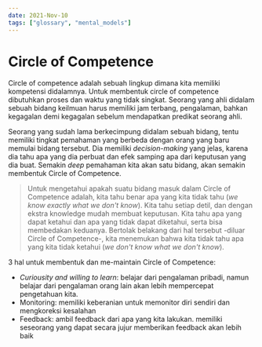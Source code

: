 ```yaml
---
date: 2021-Nov-10
tags: ["glossary", "mental_models"]
---
```


# Circle of Competence

Circle of competence adalah sebuah lingkup dimana kita memiliki kompetensi didalamnya. Untuk membentuk circle of competence dibutuhkan proses dan waktu yang tidak singkat. Seorang yang ahli didalam sebuah bidang keilmuan harus memiliki jam terbang, pengalaman, bahkan kegagalan demi kegagalan sebelum mendapatkan predikat seorang ahli.

Seorang yang sudah lama berkecimpung didalam sebuah bidang, tentu memiliki tingkat pemahaman yang berbeda dengan orang yang baru memulai bidang tersebut. Dia memiliki *decision-making* yang jelas, karena dia tahu apa yang dia perbuat dan efek samping apa dari keputusan yang dia buat. Semakin *deep* pemahaman kita akan satu bidang, akan semakin membentuk Circle of Competence.

> Untuk mengetahui apakah suatu bidang masuk dalam Circle of Competence adalah, kita tahu benar apa yang kita tidak tahu (*we know exactly what we don't know*). Kita tahu setiap detil, dan dengan ekstra knowledge mudah membuat keputusan. Kita tahu apa yang dapat ketahui dan apa yang tidak dapat diketahui, serta bisa membedakan keduanya.
> Bertolak belakang dari hal tersebut -diluar Circle of Competence-, kita menemukan bahwa kita tidak tahu apa yang kita tidak ketahui (*we don't know what we don't know*).

3 hal untuk membentuk dan me-maintain Circle of Competence:
- *Curiousity and willing to learn*: belajar dari pengalaman pribadi, namun belajar dari pengalaman orang lain akan lebih mempercepat pengetahuan kita.
- Monitoring: memiliki keberanian untuk memonitor diri sendiri dan mengkoreksi kesalahan
- Feedback: ambil feedback dari apa yang kita lakukan. memiliki seseorang yang dapat secara jujur memberikan feedback akan lebih baik

